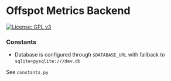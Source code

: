 # Offspot Metrics Backend

[![License: GPL v3](https://img.shields.io/badge/License-GPLv3-blue.svg)](https://www.gnu.org/licenses/gpl-3.0)

### Constants

- Database is configured through `$DATABASE_URL` with fallback to `sqlite+pysqlite:///dev.db`

See `constants.py`
